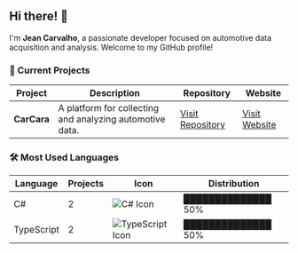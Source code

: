 ## Hi there! 👋

I'm **Jean Carvalho**, a passionate developer focused on automotive data acquisition and analysis. Welcome to my GitHub profile!

### 🔭 Current Projects
| Project    | Description                                      | Repository                                        | Website                               |
|------------|--------------------------------------------------|---------------------------------------------|---------------------------------------|
| **CarCara**| A platform for collecting and analyzing automotive data. | [Visit Repository](https://github.com/yourusername/carcara) | [Visit Website](https://yourwebsite.com) |


### 🛠️ Most Used Languages
| Language      | Projects  | Icon                       | Distribution |
|---------------|-----------|-----------------------------|--------------|
| C#            | 2         | ![C# Icon](https://img.icons8.com/color/48/000000/c-sharp-logo.png)   | ██████████████  50%  |
| TypeScript    | 2         | ![TypeScript Icon](https://img.icons8.com/color/48/000000/typescript.png)   | ██████████████  50%   |

